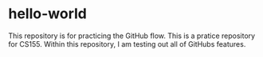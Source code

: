 # hello-world
This repository is for practicing the GitHub flow.
This is a pratice repository for CS155. Within this repository, I am testing out all of GitHubs features.
